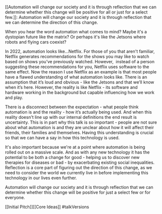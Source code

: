 [[Automation will change our society and it is through reflection that we can determine whether this change will be positive for all or just for a select few.]]: Automation will change our society and it is through reflection that we can determine the direction of this change. 

When you hear the word automation what comes to mind? Maybe it's a dystopian future like the matrix? Or perhaps it's like the Jetsons where robots and flying cars coexist?

In 2022, automation looks like…Netflix. For those of you that aren't familiar, Netflix generates recommendations for the shows you may like to watch based on shows you’ve previously watched. However,  instead of a person suggesting these recommendations for you, Netflix uses software to the same effect. Now the reason I use Netflix as an example is that most people have a flawed understanding of what automation looks like. There is an assumption that it’s loud and obvious - like the Jetsons and that we’ll know when it’s here. However, the reality is like Netflix - its software and hardware working in the background but capable influencing how we work and play.

There is a disconnect between the expectation - what people think automation is and the reality - how it’s actually being used. And when this reality doesn't line up with our internal definitions the end result is uncertainty. This is in part why this talk is so important - people are not sure about what automation is and they are unclear about how it will affect their friends, their families and themselves. Having this understanding is crucial so that we can have a say in how this technology is used.

It's also important because we're at a point where automation is being rolled out on a massive scale. And as with any new technology it has the potential to be both a change for good - helping us to discover new therapies for diseases or bad - by exacerbating existing social inequalities. Reflection is a core part of figuring out the direction of this change, as we need to consider the world we currently live in before implementing this technology in our lives even further.

Automation will change our society and it is through reflection that we can determine whether this change will be positive for just a select few or for everyone.

[[Initial Pitch]][[Core Ideas]]
#talkVersions 
